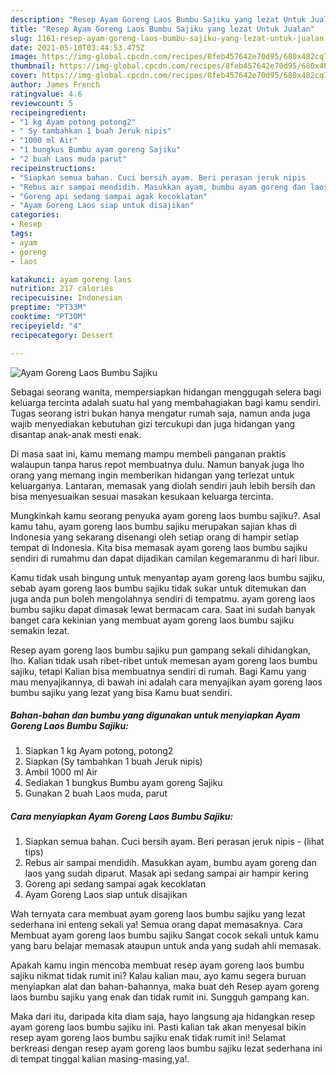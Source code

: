 ```yaml
---
description: "Resep Ayam Goreng Laos Bumbu Sajiku yang lezat Untuk Jualan"
title: "Resep Ayam Goreng Laos Bumbu Sajiku yang lezat Untuk Jualan"
slug: 1161-resep-ayam-goreng-laos-bumbu-sajiku-yang-lezat-untuk-jualan
date: 2021-05-10T03:44:53.475Z
image: https://img-global.cpcdn.com/recipes/8feb457642e70d95/680x482cq70/ayam-goreng-laos-bumbu-sajiku-foto-resep-utama.jpg
thumbnail: https://img-global.cpcdn.com/recipes/8feb457642e70d95/680x482cq70/ayam-goreng-laos-bumbu-sajiku-foto-resep-utama.jpg
cover: https://img-global.cpcdn.com/recipes/8feb457642e70d95/680x482cq70/ayam-goreng-laos-bumbu-sajiku-foto-resep-utama.jpg
author: James French
ratingvalue: 4.6
reviewcount: 5
recipeingredient:
- "1 kg Ayam potong potong2"
- " Sy tambahkan 1 buah Jeruk nipis"
- "1000 ml Air"
- "1 bungkus Bumbu ayam goreng Sajiku"
- "2 buah Laos muda parut"
recipeinstructions:
- "Siapkan semua bahan. Cuci bersih ayam. Beri perasan jeruk nipis           (lihat tips)"
- "Rebus air sampai mendidih. Masukkan ayam, bumbu ayam goreng dan laos yang sudah diparut. Masak api sedang sampai air hampir kering"
- "Goreng api sedang sampai agak kecoklatan"
- "Ayam Goreng Laos siap untuk disajikan"
categories:
- Resep
tags:
- ayam
- goreng
- laos

katakunci: ayam goreng laos 
nutrition: 217 calories
recipecuisine: Indonesian
preptime: "PT33M"
cooktime: "PT30M"
recipeyield: "4"
recipecategory: Dessert

---
```



![Ayam Goreng Laos Bumbu Sajiku](https://img-global.cpcdn.com/recipes/8feb457642e70d95/680x482cq70/ayam-goreng-laos-bumbu-sajiku-foto-resep-utama.jpg)

Sebagai seorang wanita, mempersiapkan hidangan menggugah selera bagi keluarga tercinta adalah suatu hal yang membahagiakan bagi kamu sendiri. Tugas seorang istri bukan hanya mengatur rumah saja, namun anda juga wajib menyediakan kebutuhan gizi tercukupi dan juga hidangan yang disantap anak-anak mesti enak.

Di masa  saat ini, kamu memang mampu membeli panganan praktis walaupun tanpa harus repot membuatnya dulu. Namun banyak juga lho orang yang memang ingin memberikan hidangan yang terlezat untuk keluarganya. Lantaran, memasak yang diolah sendiri jauh lebih bersih dan bisa menyesuaikan sesuai masakan kesukaan keluarga tercinta. 



Mungkinkah kamu seorang penyuka ayam goreng laos bumbu sajiku?. Asal kamu tahu, ayam goreng laos bumbu sajiku merupakan sajian khas di Indonesia yang sekarang disenangi oleh setiap orang di hampir setiap tempat di Indonesia. Kita bisa memasak ayam goreng laos bumbu sajiku sendiri di rumahmu dan dapat dijadikan camilan kegemaranmu di hari libur.

Kamu tidak usah bingung untuk menyantap ayam goreng laos bumbu sajiku, sebab ayam goreng laos bumbu sajiku tidak sukar untuk ditemukan dan juga anda pun boleh mengolahnya sendiri di tempatmu. ayam goreng laos bumbu sajiku dapat dimasak lewat bermacam cara. Saat ini sudah banyak banget cara kekinian yang membuat ayam goreng laos bumbu sajiku semakin lezat.

Resep ayam goreng laos bumbu sajiku pun gampang sekali dihidangkan, lho. Kalian tidak usah ribet-ribet untuk memesan ayam goreng laos bumbu sajiku, tetapi Kalian bisa membuatnya sendiri di rumah. Bagi Kamu yang mau menyajikannya, di bawah ini adalah cara menyajikan ayam goreng laos bumbu sajiku yang lezat yang bisa Kamu buat sendiri.

<!--inarticleads1-->

##### Bahan-bahan dan bumbu yang digunakan untuk menyiapkan Ayam Goreng Laos Bumbu Sajiku:

1. Siapkan 1 kg Ayam potong, potong2
1. Siapkan  (Sy tambahkan 1 buah Jeruk nipis)
1. Ambil 1000 ml Air
1. Sediakan 1 bungkus Bumbu ayam goreng Sajiku
1. Gunakan 2 buah Laos muda, parut




<!--inarticleads2-->

##### Cara menyiapkan Ayam Goreng Laos Bumbu Sajiku:

1. Siapkan semua bahan. Cuci bersih ayam. Beri perasan jeruk nipis -           (lihat tips)
1. Rebus air sampai mendidih. Masukkan ayam, bumbu ayam goreng dan laos yang sudah diparut. Masak api sedang sampai air hampir kering
1. Goreng api sedang sampai agak kecoklatan
1. Ayam Goreng Laos siap untuk disajikan




Wah ternyata cara membuat ayam goreng laos bumbu sajiku yang lezat sederhana ini enteng sekali ya! Semua orang dapat memasaknya. Cara Membuat ayam goreng laos bumbu sajiku Sangat cocok sekali untuk kamu yang baru belajar memasak ataupun untuk anda yang sudah ahli memasak.

Apakah kamu ingin mencoba membuat resep ayam goreng laos bumbu sajiku nikmat tidak rumit ini? Kalau kalian mau, ayo kamu segera buruan menyiapkan alat dan bahan-bahannya, maka buat deh Resep ayam goreng laos bumbu sajiku yang enak dan tidak rumit ini. Sungguh gampang kan. 

Maka dari itu, daripada kita diam saja, hayo langsung aja hidangkan resep ayam goreng laos bumbu sajiku ini. Pasti kalian tak akan menyesal bikin resep ayam goreng laos bumbu sajiku enak tidak rumit ini! Selamat berkreasi dengan resep ayam goreng laos bumbu sajiku lezat sederhana ini di tempat tinggal kalian masing-masing,ya!.

